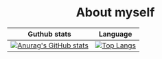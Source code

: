 <h1 align="center">About myself</h1>




| Guthub stats  |Language  |
|:-------------:|:-------------:|
|[![Anurag's GitHub stats](https://github-readme-stats.vercel.app/api?username=ShimejiAnna4191&show_icons=true&theme=radical)](https://github.com/anuraghazra/github-readme-stats)|[![Top Langs](https://github-readme-stats.vercel.app/api/top-langs/?username=ShimejiAnna4191)](https://github.com/anuraghazra/github-readme-stats)|

